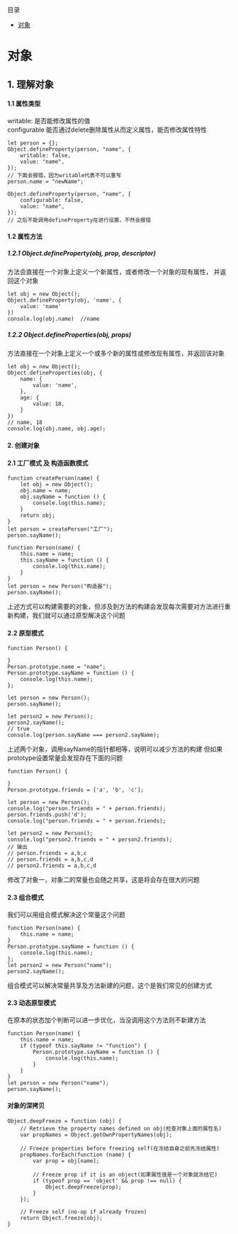 目录
* [对象](#id1)

# 对象

#### <h2 id="id1">1. 理解对象</h2>
#### 1.1 属性类型

writable: 是否能修改属性的值</br>
configurable 能否通过delete删除属性从而定义属性，能否修改属性特性

```
let person = {};
Object.defineProperty(person, "name", {
    writable: false,
    value: "name",
});
// 下面会报错，因为writable代表不可以重写
person.name = "newName";
```

```
Object.defineProperty(person, "name", {
    configurable: false,
    value: "name",
});
// 之后不能调用defineProperty在进行设置，不然会报错
```

#### 1.2 属性方法

##### 1.2.1 Object.defineProperty(obj, prop, descriptor)
方法会直接在一个对象上定义一个新属性，或者修改一个对象的现有属性， 并返回这个对象

```
let obj = new Object();
Object.defineProperty(obj, 'name', {
    value: 'name'
})
console.log(obj.name)  //name
``` 

##### 1.2.2 Object.defineProperties(obj, props)
方法直接在一个对象上定义一个或多个新的属性或修改现有属性，并返回该对象

``` 
let obj = new Object();
Object.defineProperties(obj, {
    name: {
        value: 'name',
    },
    age: {
        value: 18,
    }
})
// name, 18
console.log(obj.name, obj.age);
``` 

#### 2. 创建对象
#### 2.1 工厂模式 及 构造函数模式
``` 
function createPerson(name) {
    let obj = new Object();
    obj.name = name;
    obj.sayName = function () {
        console.log(this.name);
    }
    return obj;
}
let person = createPerson("工厂");
person.sayName();
``` 

``` 
function Person(name) {
    this.name = name;
    this.sayName = function () {
        console.log(this.name);
    }
}
let person = new Person("构造器");
person.sayName();
``` 
上述方式可以构建需要的对象，但涉及到方法的构建会发现每次需要对方法进行重新构建，我们就可以通过原型解决这个问题

#### 2.2 原型模式

``` 
function Person() {

}
Person.prototype.name = "name";
Person.prototype.sayName = function () {
    console.log(this.name);
};

let person = new Person();
person.sayName();

let person2 = new Person();
person2.sayName();
// true
console.log(person.sayName === person2.sayName);
``` 
上述两个对象，调用sayName的指针都相等，说明可以减少方法的构建
但如果prototype设置常量会发现存在下面的问题
``` 
function Person() {

}
Person.prototype.friends = ['a', 'b', 'c'];

let person = new Person();
console.log("person.friends = " + person.friends);
person.friends.push('d');
console.log("person.friends = " + person.friends);

let person2 = new Person();
console.log("person2.friends = " + person2.friends);
// 输出
// person.friends = a,b,c
// person.friends = a,b,c,d
// person2.friends = a,b,c,d
``` 

修改了对象一，对象二的常量也会随之共享，这是将会存在很大的问题

#### 2.3 组合模式

我们可以用组合模式解决这个常量这个问题

``` 
function Person(name) {
    this.name = name;
}
Person.prototype.sayName = function () {
    console.log(this.name);
};
let person2 = new Person("name");
person2.sayName();
```

组合模式可以解决常量共享及方法新建的问题，这个是我们常见的创建方式

#### 2.3 动态原型模式

在原本的状态加个判断可以进一步优化，当没调用这个方法则不新建方法

```
function Person(name) {
    this.name = name;
    if (typeof this.sayName != "function") {
        Person.prototype.sayName = function () {
            console.log(this.name);
        }
    }
}
let person = new Person("name");
person.sayName();
```


#### 对象的深拷贝

```
Object.deepFreeze = function (obj) {
    // Retrieve the property names defined on obj(检查对象上面的属性名)
    var propNames = Object.getOwnPropertyNames(obj);

    // Freeze properties before freezing self(在冻结自身之前先冻结属性)
    propNames.forEach(function (name) {
        var prop = obj[name];

        // Freeze prop if it is an object(如果属性值是一个对象就冻结它)
        if (typeof prop == 'object' && prop !== null) {
            Object.deepFreeze(prop);
        }
    });

    // Freeze self (no-op if already frozen)
    return Object.freeze(obj);
}

```

